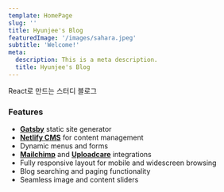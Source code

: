 ```yaml
---
template: HomePage
slug: ''
title: Hyunjee's Blog
featuredImage: '/images/sahara.jpeg'
subtitle: 'Welcome!'
meta:
  description: This is a meta description.
  title: Hyunjee's Blog
---
```


React로 만드는 스터디 블로그
### Features

- **[Gatsby](https://gatsbyjs.org)** static site generator
- **[Netlify CMS](https://github.com/netlify/netlify-cms)** for content management
- Dynamic menus and forms
- **[Mailchimp](http://mailchimp.com)** and **[Uploadcare](https://uploadcare.com)** integrations
- Fully responsive layout for mobile and widescreen browsing
- Blog searching and paging functionality
- Seamless image and content sliders
